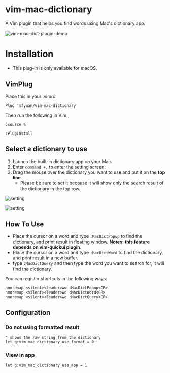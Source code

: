# vim-mac-dictionary

A Vim plugin that helps you find words using Mac's dictionary app.

![vim-mac-dict-plugin-demo](https://cdn.jsdelivr.net/gh/xfyuan/ossimgs@master/20200714vim-mac-dict-plugin-demo.gif)

# Installation

* This plug-in is only available for macOS.

## VimPlug

Place this in your .vimrc:

```viml
Plug 'xfyuan/vim-mac-dictionary'
```

Then run the following in Vim:

```
:source %
```

```
:PlugInstall
```

## Select a dictionary to use

1. Launch the built-in dictionary app on your Mac.
2. Enter `command +,` to enter the setting screen.
3. Drag the mouse over the dictionary you want to use and put it on the **top line**.
    * Please be sure to set it because it will show only the search result of the dictionary in the top row.

![setting](https://user-images.githubusercontent.com/1855714/48071044-a4676000-e21c-11e8-8609-a8c33b58e28c.png )

![setting](https://user-images.githubusercontent.com/1855714/48068975-89462180-e217-11e8-9f01-a7d58ba690d8.png )

## How To Use

* Place the cursor on a word and type `:MacDictPopup` to find the dictionary, and print result in floating window. **Notes: this feature depends on vim-quickui plugin**.
* Place the cursor on a word and type `:MacDictWord` to find the dictionary, and print result in a new buffer.
* type `:MacDictQuery` and then type the word you want to search for, it will find the dictionary.

You can register shortcuts in the following ways:

```viml
nnoremap <silent><leader>ww :MacDictPopup<CR>
nnoremap <silent><leader>wd :MacDictWord<CR>
nnoremap <silent><leader>wq :MacDictQuery<CR>
```

## Configuration

### Do not using formatted result

```viml
" shows the raw string from the dictionary
let g:vim_mac_dictionary_use_format = 0
```

### View in app

```viml
let g:vim_mac_dictionary_use_app = 1
```
